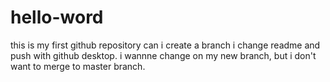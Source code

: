 # hello-word
this is my first github repository
can i create a branch
i change readme and push with github desktop.
i wannne change on my new branch, but i don't want to merge to master branch.
